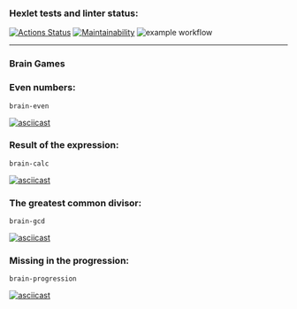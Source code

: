 ### Hexlet tests and linter status:
[![Actions Status](https://github.com/VimLoko/php-project-lvl1/workflows/hexlet-check/badge.svg)](https://github.com/VimLoko/php-project-lvl1/actions)
[![Maintainability](https://api.codeclimate.com/v1/badges/b695c7e538e6e00a8cb1/maintainability)](https://codeclimate.com/github/VimLoko/php-project-lvl1/maintainability)
![example workflow](https://github.com/VimLoko/php-project-lvl1/actions/workflows/make-lint.yml/badge.svg)
***
### Brain Games
### Even numbers:
`brain-even`

[![asciicast](https://asciinema.org/a/JVG0xMz6RTizN0eKgncHXzDAm.svg)](https://asciinema.org/a/JVG0xMz6RTizN0eKgncHXzDAm)

### Result of the expression:
`brain-calc`

[![asciicast](https://asciinema.org/a/kI6OCh1QyrkDMA6eLUl1afmdH.svg)](https://asciinema.org/a/kI6OCh1QyrkDMA6eLUl1afmdH)

### The greatest common divisor:
`brain-gcd`

[![asciicast](https://asciinema.org/a/IeZZ3BaQ2U2FeuRa3EawTkpSI.svg)](https://asciinema.org/a/IeZZ3BaQ2U2FeuRa3EawTkpSI)

### Missing in the progression:
`brain-progression`

[![asciicast](https://asciinema.org/a/jKmb9Db1lTdPDkWOJzkFZkgxG.svg)](https://asciinema.org/a/jKmb9Db1lTdPDkWOJzkFZkgxG)